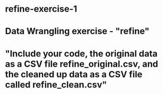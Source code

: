 # refine-exercise-1
# Data Wrangling exercise - "refine"
# "Include your code, the original data as a CSV file refine_original.csv, and the cleaned up data as a CSV file called refine_clean.csv"
